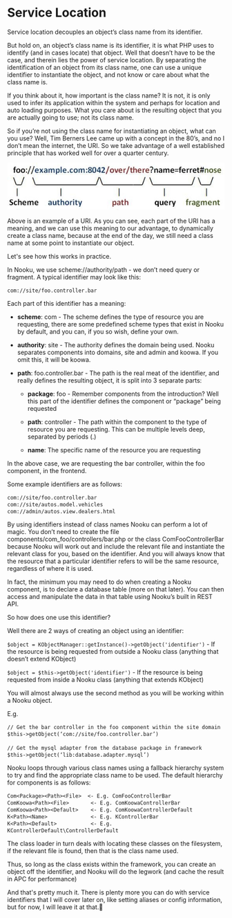# Service Location

Service location decouples an object’s class name from its identifier.

But hold on, an object’s class name is its identifier, it is what PHP uses to identify (and in cases locate) that object. Well that doesn’t have to be the case, and therein lies the power of service location. By separating the identification of an object from its class name, one can use a unique identifier to instantiate the object, and not know or care about what the class name is.

If you think about it, how important is the class name? It is not, it is only used to infer its application within the system and perhaps for location and auto loading purposes. What you care about is the resulting object that you are actually going to use; not its class name.

So if you’re not using the class name for instantiating an object, what can you use? Well, Tim Berners Lee came up with a concept in the 80’s, and no I don’t mean the internet, the URI. So we take advantage of a well established principle that has worked well for over a quarter century.

![URI](../resources/images/uri.jpg)

Above is an example of a URI. As you can see, each part of the URI has a meaning, and we can use this meaning to our advantage, to dynamically create a class name, because at the end of the day, we still need a class name at some point to instantiate our object.

Let's see how this works in practice.

In Nooku, we use scheme://authority/path - we don’t need query or fragment. A typical identifier may look like this:

	com://site/foo.controller.bar

Each part of this identifier has a meaning:

* **scheme**: com - The scheme defines the type of resource you are requesting, there are some predefined scheme types that exist in Nooku by default, and you can, if you so wish, define your own.

* **authority**: site - The authority defines the domain being used. Nooku separates components into domains, site and admin and koowa. If you omit this, it will be koowa.

* **path**: foo.controller.bar - The path is the real meat of the identifier, and really defines the resulting object, it is split into 3 separate parts:

  * **package**: foo - Remember components from the introduction? Well this part of the identifier defines the component or “package” being requested

  * **path**: controller - The path within the component to the type of resource you are requesting. This can be multiple levels deep, separated by periods (.)

  * **name**: The specific name of the resource you are requesting

In the above case, we are requesting the bar controller, within the foo component, in the frontend.

Some example identifiers are as follows:

	com://site/foo.controller.bar
	com://site/autos.model.vehicles
	com://admin/autos.view.dealers.html

By using identifiers instead of class names Nooku can perform a lot of magic. You don’t need to create the file components/com_foo/controllers/bar.php or the class ComFooControllerBar because Nooku will work out and include the relevant file and instantiate the relevant class for you, based on the identifier. And you will always know that the resource that a particular identifier refers to will be the same resource, regardless of where it is used.

In fact, the minimum you may need to do when creating a Nooku component, is to declare a database table (more on that later). You can then access and manipulate the data in that table using Nooku’s built in REST API.

So how does one use this identifier?

Well there are 2 ways of creating an object using an identifier:

`$object = KObjectManager::getInstance()->getObject('identifier')` - If the resource is being requested from outside a Nooku class (anything that doesn’t extend KObject)

`$object = $this->getObject('identifier')` - If the resource is being requested from inside a Nooku class (anything that extends KObject)

You will almost always use the second method as you will be working within a Nooku object.

E.g.

	// Get the bar controller in the foo component within the site domain
	$this->getObject(‘com://site/foo.controller.bar’)

	// Get the mysql adapter from the database package in framework
	$this->getObject(‘lib:database.adapter.mysql’)

Nooku loops through various class names using a fallback hierarchy system to try and find the appropriate class name to be used. The default hierarchy for components is as follows:

    Com<Package><Path><File>  <- E.g. ComFooControllerBar
	ComKoowa<Path><File>	   <- E.g. ComKoowaControllerBar
	ComKoowa<Path><Default>	   <- E.g. ComKoowaControllerDefault
	K<Path><Name> 			   <- E.g. KControllerBar
	K<Path><Default>		   <- E.g. KControllerDefault\ControllerDefault

The class loader in turn deals with locating these classes on the filesystem, if the relevant file is found, then that is the class name used.

Thus, so long as the class exists within the framework, you can create an object off the identifier, and Nooku will do the legwork (and cache the result in APC for performance)

And that's pretty much it. There is plenty more you can do with service identifiers that I will cover later on, like setting aliases or config information, but for now, I will leave it at that.